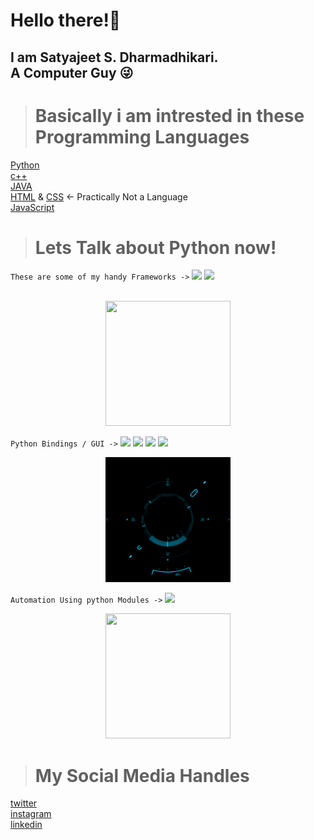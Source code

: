  # Hello there!👋 
 ## I am Satyajeet S. Dharmadhikari. <br> A Computer Guy 😜
 
> # Basically i am intrested in these Programming Languages

[Python](https://www.python.org/)<br>
[c++](https://isocpp.org/)<br>
[JAVA](https://www.java.com/)<br>
[HTML](https://html.com/) & [CSS](https://www.w3.org/Style/CSS/Overview.en.html) <- Practically Not a Language <br>
[JavaScript](https://www.javascript.com/)

> # Lets Talk about Python now!<br>
``These are some of my handy Frameworks ->``
[![](https://img.shields.io/badge/Framework-Django-blue?labelColor=black)](https://www.djangoproject.com/)
[![](https://img.shields.io/badge/Framework-Flask-blue?labelColor=black)](https://flask.palletsprojects.com/)<br><br>
<p align='center'>
    <img src="https://media.giphy.com/media/2vnId4IaAjIGZd2EWC/giphy.gif" width="200" height="200">
</p>



``Python Bindings / GUI ->``
[![](https://img.shields.io/badge/Bindings-PyQt-Green?labelColor=Gray)](https://riverbankcomputing.com/software/pyqt/intro)
[![](https://img.shields.io/badge/Bindings-Tkinter-Green?labelColor=Gray)](https://tkdocs.com/)
[![](https://img.shields.io/badge/Bindings-Kivy-Green?labelColor=Gray)](https://kivy.org/)
[![](https://img.shields.io/badge/Bindings-wxpython-Green?labelColor=Gray)](https://www.wxpython.org/)<br>
<p align='center'>
    <img src="gui.gif" width="200" height="200" >
</p>


``Automation Using python Modules ->``
[![](https://img.shields.io/badge/Automation-PyAutoGUI-red?labelColor=Black)](https://pyautogui.readthedocs.io/)<br>

<p align='center'>
    <img src="https://media.giphy.com/media/1nR6fu93A17vWZbO9c/giphy.gif" width="200" height="200">
</p>

> # My Social Media Handles

[twitter](https://twitter.com/satyad24)<br>
[instagram](https://instagram.com/satyad24)<br>
[linkedin](https://linkedin.com/in/satyad24)
